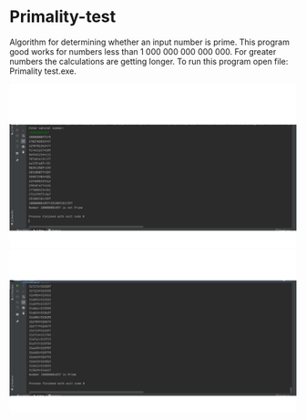 # Primality-test
Algorithm for determining whether an input number is prime.
This program good works for numbers less than 1 000 000 000 000 000.
For greater numbers the calculations are getting longer.
To run this program open file: Primality test.exe.

![result1](./images/screen1.png) 
![result2](./images/screen2.png) 
